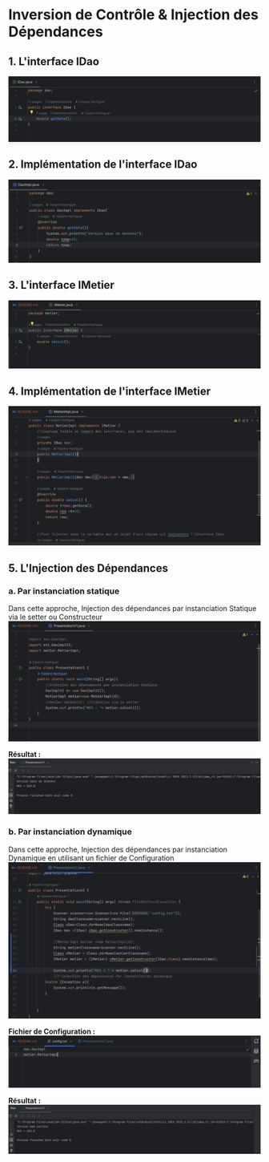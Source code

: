 # Inversion de Contrôle & Injection des Dépendances

## 1. L'interface IDao
![img.png](images/img.png)

## 2. Implémentation de l'interface IDao
![img_1.png](images/img_1.png)

## 3. L'interface IMetier
![img_2.png](images/img_2.png)

## 4. Implémentation de l'interface IMetier
![img_3.png](images/img_3.png)

## 5. L'Injection des Dépendances

### a. Par instanciation statique
Dans cette approche, Injection des dépendances par instanciation Statique via le setter ou Constructeur
![img_4.png](images/img_4.png)

**Résultat :**
![img_5.png](images/img_5.png)

### b. Par instanciation dynamique
Dans cette approche, Injection des dépendances par instanciation Dynamique en utilisant un fichier de Configuration
![img_6.png](images/img_6.png)

**Fichier de Configuration :**
![img_7.png](images/img_7.png)

**Résultat :**
![img_8.png](images/img_8.png)




